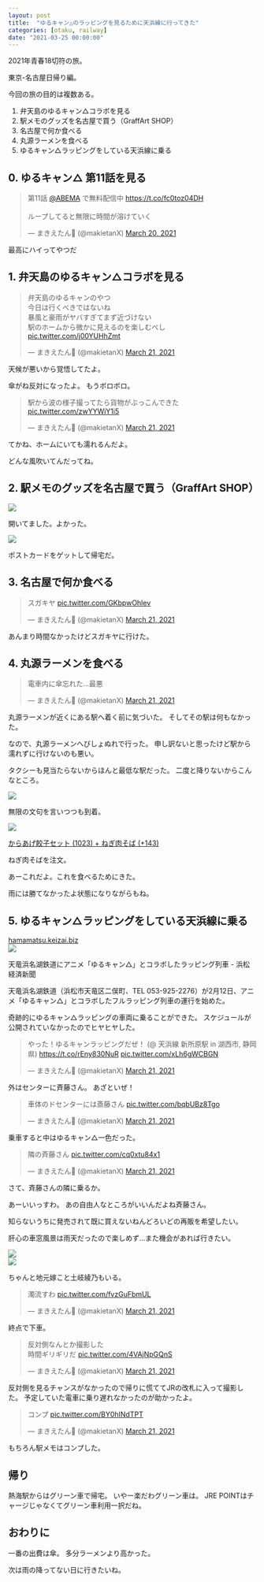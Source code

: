 ```yaml
---
layout: post
title:  "ゆるキャン△のラッピングを見るために天浜線に行ってきた"
categories: [otaku, railway]
date: "2021-03-25 00:00:00"
---
```


2021年青春18切符の旅。

東京-名古屋日帰り編。

今回の旅の目的は複数ある。

1. 弁天島のゆるキャン△コラボを見る
2. 駅メモのグッズを名古屋で買う（GraffArt SHOP）
3. 名古屋で何か食べる
4. 丸源ラーメンを食べる
5. ゆるキャン△ラッピングをしている天浜線に乗る

## 0. ゆるキャン△ 第11話を見る

<blockquote class="twitter-tweet tw-align-center"><p lang="ja" dir="ltr">第11話 <a href="https://twitter.com/ABEMA?ref_src=twsrc%5Etfw">@ABEMA</a> で無料配信中 <a href="https://t.co/fc0toz04DH">https://t.co/fc0toz04DH</a> <br><br>ループしてると無限に時間が溶けていく</p>&mdash; まきえたん🥦 (@makietanX) <a href="https://twitter.com/makietanX/status/1373229945116233730?ref_src=twsrc%5Etfw">March 20, 2021</a></blockquote> <script async src="https://platform.twitter.com/widgets.js" charset="utf-8"></script>

最高にハイってやつだ

## 1. 弁天島のゆるキャン△コラボを見る

<blockquote class="twitter-tweet tw-align-center"><p lang="ja" dir="ltr">弁天島のゆるキャンのやつ<br>今日は行くべきではないね<br>暴風と豪雨がヤバすぎてまず近づけない<br>駅のホームから微かに見えるのを楽しむべし <a href="https://t.co/j00YUHhZmt">pic.twitter.com/j00YUHhZmt</a></p>&mdash; まきえたん🥦 (@makietanX) <a href="https://twitter.com/makietanX/status/1373461759139323904?ref_src=twsrc%5Etfw">March 21, 2021</a></blockquote> <script async src="https://platform.twitter.com/widgets.js" charset="utf-8"></script>

天候が悪いから覚悟してたよ。

傘がね反対になったよ。
もうボロボロ。

<blockquote class="twitter-tweet tw-align-center"><p lang="ja" dir="ltr">駅から波の様子撮ってたら貨物がぶっこんできた <a href="https://t.co/zwYYWiY1i5">pic.twitter.com/zwYYWiY1i5</a></p>&mdash; まきえたん🥦 (@makietanX) <a href="https://twitter.com/makietanX/status/1373463488056598529?ref_src=twsrc%5Etfw">March 21, 2021</a></blockquote> <script async src="https://platform.twitter.com/widgets.js" charset="utf-8"></script>

てかね、ホームにいても濡れるんだよ。

どんな風吹いてんだってね。

## 2. 駅メモのグッズを名古屋で買う（GraffArt SHOP）


<div class="trim">
  <div class="trim__item">
    <a href="{{ site.url }}/assets/images/2021-03-25-report/13-34-23.png">
      <img class="one" src="{{ site.url }}/assets/thumbnail/2021-03-25-report/13-34-23.png">
    </a>
  </div>
</div>


開いてました。よかった。


<div class="trim">
  <div class="trim__item">
    <a href="{{ site.url }}/assets/images/2021-03-25-report/13-35-04.png">
      <img class="one" src="{{ site.url }}/assets/thumbnail/2021-03-25-report/13-35-04.png">
    </a>
  </div>
</div>


ポストカードをゲットして帰宅だ。

## 3. 名古屋で何か食べる

<blockquote class="twitter-tweet tw-align-center"><p lang="ja" dir="ltr">スガキヤ <a href="https://t.co/GKbpwOhlev">pic.twitter.com/GKbpwOhlev</a></p>&mdash; まきえたん🥦 (@makietanX) <a href="https://twitter.com/makietanX/status/1373497264732213249?ref_src=twsrc%5Etfw">March 21, 2021</a></blockquote> <script async src="https://platform.twitter.com/widgets.js" charset="utf-8"></script>

あんまり時間なかったけどスガキヤに行けた。

## 4. 丸源ラーメンを食べる

<blockquote class="twitter-tweet tw-align-center"><p lang="ja" dir="ltr">電車内に傘忘れた…最悪</p>&mdash; まきえたん🥦 (@makietanX) <a href="https://twitter.com/makietanX/status/1373503583514075140?ref_src=twsrc%5Etfw">March 21, 2021</a></blockquote> <script async src="https://platform.twitter.com/widgets.js" charset="utf-8"></script>

丸源ラーメンが近くにある駅へ着く前に気づいた。
そしてその駅は何もなかった。

なので、丸源ラーメンへびしょぬれで行った。
申し訳ないと思ったけど駅から濡れずに行けないのも悪い。

タクシーも見当たらないからほんと最低な駅だった。
二度と降りないからこんなところ。


<div class="trim">
  <div class="trim__item">
    <a href="{{ site.url }}/assets/images/2021-03-25-report/13-35-54.png">
      <img class="one" src="{{ site.url }}/assets/thumbnail/2021-03-25-report/13-35-54.png">
    </a>
  </div>
</div>


無限の文句を言いつつも到着。


<div class="trim">
  <div class="trim__item">
    <a href="{{ site.url }}/assets/images/2021-03-25-report/13-36-26.png">
      <img class="one" src="{{ site.url }}/assets/thumbnail/2021-03-25-report/13-36-26.png">
    </a>
  </div>
</div>


<u>からあげ餃子セット (1023) + ねぎ肉そば (+143)</u>

ねぎ肉そばを注文。

あーこれだよ。これを食べるためにきた。

雨には勝てなかったよ状態になりながらもね。

## 5. ゆるキャン△ラッピングをしている天浜線に乗る


<div class="card">
  <a href="https://hamamatsu.keizai.biz/headline/2694/"></a>
  <div class="card__header">
    <a href="https://hamamatsu.keizai.biz/headline/2694/">hamamatsu.keizai.biz</a>
  </div>
  <div class="card__image">
    <img src="https://images.keizai.biz/hamamatsu_keizai/headline/1613748782_photo.jpg">
  </div>
  <div class="card__title">
    <p>天竜浜名湖鉄道にアニメ「ゆるキャン△」とコラボしたラッピング列車 - 浜松経済新聞</p>
  </div>
  <div class="card__description">
    <p>天竜浜名湖鉄道（浜松市天竜区二俣町、TEL 053-925-2276）が2月12日、アニメ「ゆるキャン△」とコラボしたフルラッピング列車の運行を始めた。</p>
  </div>
</div>


奇跡的にゆるキャン△ラッピングの車両に乗ることができた。
スケジュールが公開されていなかったのでヒヤヒヤした。

<blockquote class="twitter-tweet tw-align-center"><p lang="ja" dir="ltr">やった！ゆるキャンラッピングだぜ！ (@ 天浜線 新所原駅 in 湖西市, 静岡県) <a href="https://t.co/rEny830NuR">https://t.co/rEny830NuR</a> <a href="https://t.co/xLh6gWCBGN">pic.twitter.com/xLh6gWCBGN</a></p>&mdash; まきえたん🥦 (@makietanX) <a href="https://twitter.com/makietanX/status/1373534432079011840?ref_src=twsrc%5Etfw">March 21, 2021</a></blockquote> <script async src="https://platform.twitter.com/widgets.js" charset="utf-8"></script>

外はセンターに斉藤さん。
あざといぜ！

<blockquote class="twitter-tweet tw-align-center" data-conversation="none"><p lang="ja" dir="ltr">車体のドセンターには斎藤さん <a href="https://t.co/bqbUBz8Tgo">pic.twitter.com/bqbUBz8Tgo</a></p>&mdash; まきえたん🥦 (@makietanX) <a href="https://twitter.com/makietanX/status/1373535115129753604?ref_src=twsrc%5Etfw">March 21, 2021</a></blockquote> <script async src="https://platform.twitter.com/widgets.js" charset="utf-8"></script>

乗車すると中はゆるキャン△一色だった。

<blockquote class="twitter-tweet tw-align-center" data-conversation="none"><p lang="ja" dir="ltr">隣の斉藤さん <a href="https://t.co/cq0xtu84x1">pic.twitter.com/cq0xtu84x1</a></p>&mdash; まきえたん🥦 (@makietanX) <a href="https://twitter.com/makietanX/status/1373544624745115649?ref_src=twsrc%5Etfw">March 21, 2021</a></blockquote> <script async src="https://platform.twitter.com/widgets.js" charset="utf-8"></script>

さて、斉藤さんの隣に乗るか。

あーいいっすわ。
あの自由人なところがいいんだよね斉藤さん。

知らないうちに発売されて既に買えないねんどろいどの再販を希望したい。

肝心の車窓風景は雨天だったので楽しめず…また機会があれば行きたい。


<div class="trim">
  <div class="trim__item">
    <a href="{{ site.url }}/assets/images/2021-03-25-report/13-41-21.png">
      <img class="one" src="{{ site.url }}/assets/thumbnail/2021-03-25-report/13-41-21.png">
    </a>
  </div>
</div>



<div class="trim">
  <div class="trim__item">
    <a href="{{ site.url }}/assets/images/2021-03-25-report/13-41-49.png">
      <img class="one" src="{{ site.url }}/assets/thumbnail/2021-03-25-report/13-41-49.png">
    </a>
  </div>
</div>


ちゃんと地元嫁こと土岐綾乃もいる。

<blockquote class="twitter-tweet tw-align-center"><p lang="ja" dir="ltr">濁流すわ <a href="https://t.co/fvzGuFbmUL">pic.twitter.com/fvzGuFbmUL</a></p>&mdash; まきえたん🥦 (@makietanX) <a href="https://twitter.com/makietanX/status/1373540832930717696?ref_src=twsrc%5Etfw">March 21, 2021</a></blockquote> <script async src="https://platform.twitter.com/widgets.js" charset="utf-8"></script>

終点で下車。

<blockquote class="twitter-tweet tw-align-center"><p lang="ja" dir="ltr">反対側なんとか撮影した<br>時間ギリギリだ <a href="https://t.co/4VAjNpGQnS">pic.twitter.com/4VAjNpGQnS</a></p>&mdash; まきえたん🥦 (@makietanX) <a href="https://twitter.com/makietanX/status/1373568727828992001?ref_src=twsrc%5Etfw">March 21, 2021</a></blockquote> <script async src="https://platform.twitter.com/widgets.js" charset="utf-8"></script>

反対側を見るチャンスがなかったので帰りに慌ててJRの改札に入って撮影した。
予定していた電車に乗り遅れなかったのが助かったよ。

<blockquote class="twitter-tweet tw-align-center"><p lang="ja" dir="ltr">コンプ <a href="https://t.co/BY0hINdTPT">pic.twitter.com/BY0hINdTPT</a></p>&mdash; まきえたん🥦 (@makietanX) <a href="https://twitter.com/makietanX/status/1373564009559904256?ref_src=twsrc%5Etfw">March 21, 2021</a></blockquote> <script async src="https://platform.twitter.com/widgets.js" charset="utf-8"></script>

もちろん駅メモはコンプした。

## 帰り

熱海駅からはグリーン車で帰宅。
いやー楽だわグリーン車は。
JRE POINTはチャージじゃなくてグリーン車利用一択だね。

## おわりに

一番の出費は傘。
多分ラーメンより高かった。

次は雨の降ってない日に行きたいね。
